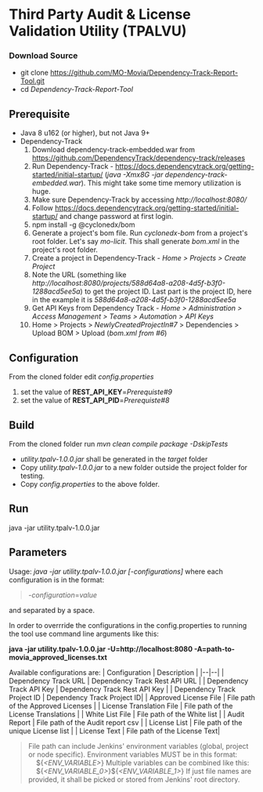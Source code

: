 # Third Party Audit & License Validation Utility (TPALVU)

### Download Source
 - git clone https://github.com/MO-Movia/Dependency-Track-Report-Tool.git  
 - cd *Dependency-Track-Report-Tool*
 
## Prerequisite
 - Java 8 u162 (or higher), but not Java 9+
 - Dependency-Track
	 1. Download dependency-track-embedded.war from
    https://github.com/DependencyTrack/dependency-track/releases
	 2. Run Dependency-Track - https://docs.dependencytrack.org/getting-started/initial-startup/ (*java -Xmx8G -jar dependency-track-embedded.war*). This might take some time memory utilization is huge.
	 3. Make sure Dependency-Track by accessing *http://localhost:8080/*
	 4. Follow https://docs.dependencytrack.org/getting-started/initial-startup/ and change password at first login.
	 5. npm install -g @cyclonedx/bom
	 6. Generate a project's bom file. Run *cyclonedx-bom* from a project's root folder. Let's say *mo-licit*. This shall generate *bom.xml* in the project's root folder.
	 7. Create a project in Dependency-Track - *Home > Projects > Create Project*
	 8. Note the URL (something like *http://localhost:8080/projects/588d64a8-a208-4d5f-b3f0-1288acd5ee5a*) to get the project ID. Last part is the project ID, here in the example it is  *588d64a8-a208-4d5f-b3f0-1288acd5ee5a*
	 9. Get API Keys from Dependency Track - *Home > Administration > Access Management > Teams > Automation > API Keys*
	 10. Home > Projects > *NewlyCreatedProjectIn#7* > Dependencies > Upload BOM > Upload (*bom.xml from #6*)

## Configuration
From the cloned folder edit *config.properties*

 1. set the value of **REST_API_KEY**=*Prerequiste#9* 
 2. set the value of **REST_API_PID**=*Prerequiste#8*

## Build
From the cloned folder run
*mvn clean compile package -DskipTests*

 - *utility.tpalv-1.0.0.jar* shall be generated in the *target* folder
 - Copy *utility.tpalv-1.0.0.jar* to a new folder outside the project folder for testing.
 - Copy *config.properties* to the above folder.

## Run
java -jar utility.tpalv-1.0.0.jar

## Parameters
Usage: *java -jar utility.tpalv-1.0.0.jar* *[-configurations]*
where each configuration is in the format:
> -*configuration*=*value*

and separated by a space.

In order to overrride the configurations in the config.properties to running the tool use command line arguments like this:

**java -jar utility.tpalv-1.0.0.jar -U=http://localhost:8080 -A=path-to-movia_approved_licenses.txt**

Available configurations are:
| Configuration | Description |
|--|--|
| Dependency Track URL | Dependency Track Rest API URL |
| Dependency Track API Key | Dependency Track Rest API Key |
| Dependency Track Project ID | Dependency Track Project ID|
| Approved License File | File path of the Approved Licenses  |
| License Translation File | File path of the License Translations  |
| White List File | File path of the White list |
| Audit Report | File path of the Audit report csv |
| License List | File path of the unique License list  |
| License Text | File path of the License Text|

> File path can include Jenkins' environment variables (global, project or node specific). 
> Environment variables MUST be in this format:  
> &nbsp;&nbsp;&nbsp;&nbsp;&#36;&#123;*<ENV_VARIABLE>*&#125;
> Multiple variables can be combined like this:  
> &nbsp;&nbsp;&nbsp;&nbsp;&#36;&#123;*<ENV_VARIABLE_0>*&#125;&#36;&#123;*<ENV_VARIABLE_1>*&#125;
> If just file names are provided, it shall be picked or stored from Jenkins' root directory. 